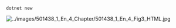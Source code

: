 `dotnet new`

![../images/501438_1_En_4_Chapter/501438_1_En_4_Fig3_HTML.jpg](https://learning.oreilly.com/library/view/the-complete-aspnet/9781484262559/images/501438_1_En_4_Chapter/501438_1_En_4_Fig3_HTML.jpg)



